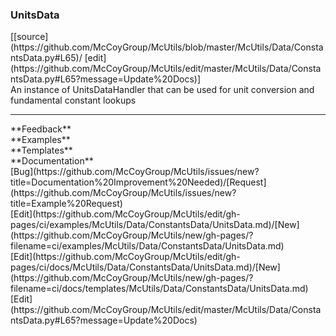 ### <a id="McUtils.McUtils.Data.ConstantsData.UnitsData">UnitsData</a> 
<div class="docs-source-link" markdown="1">
[[source](https://github.com/McCoyGroup/McUtils/blob/master/McUtils/Data/ConstantsData.py#L65)/
[edit](https://github.com/McCoyGroup/McUtils/edit/master/McUtils/Data/ConstantsData.py#L65?message=Update%20Docs)]
</div>
An instance of UnitsDataHandler that can be used for unit conversion and fundamental constant lookups











---


<div markdown="1" class="text-secondary">
<div class="container">
  <div class="row">
   <div class="col" markdown="1">
**Feedback**   
</div>
   <div class="col" markdown="1">
**Examples**   
</div>
   <div class="col" markdown="1">
**Templates**   
</div>
   <div class="col" markdown="1">
**Documentation**   
</div>
   <div class="col" markdown="1">
   
</div>
   <div class="col" markdown="1">
   
</div>
   <div class="col" markdown="1">
   
</div>
</div>
  <div class="row">
   <div class="col" markdown="1">
[Bug](https://github.com/McCoyGroup/McUtils/issues/new?title=Documentation%20Improvement%20Needed)/[Request](https://github.com/McCoyGroup/McUtils/issues/new?title=Example%20Request)   
</div>
   <div class="col" markdown="1">
[Edit](https://github.com/McCoyGroup/McUtils/edit/gh-pages/ci/examples/McUtils/Data/ConstantsData/UnitsData.md)/[New](https://github.com/McCoyGroup/McUtils/new/gh-pages/?filename=ci/examples/McUtils/Data/ConstantsData/UnitsData.md)   
</div>
   <div class="col" markdown="1">
[Edit](https://github.com/McCoyGroup/McUtils/edit/gh-pages/ci/docs/McUtils/Data/ConstantsData/UnitsData.md)/[New](https://github.com/McCoyGroup/McUtils/new/gh-pages/?filename=ci/docs/templates/McUtils/Data/ConstantsData/UnitsData.md)   
</div>
   <div class="col" markdown="1">
[Edit](https://github.com/McCoyGroup/McUtils/edit/master/McUtils/Data/ConstantsData.py#L65?message=Update%20Docs)   
</div>
   <div class="col" markdown="1">
   
</div>
   <div class="col" markdown="1">
   
</div>
   <div class="col" markdown="1">
   
</div>
</div>
</div>
</div>

